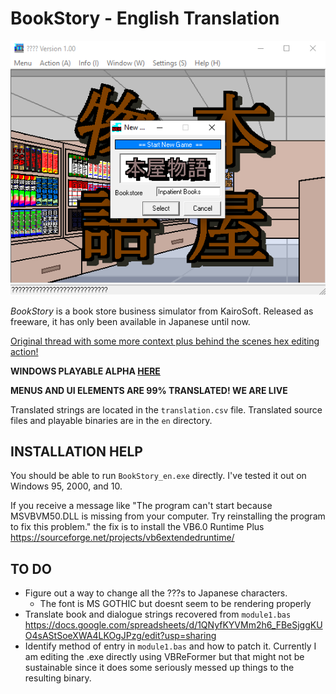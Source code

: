 # BookStory - English Translation

![BOOKSTORY](img.png)

*BookStory* is a book store business simulator from KairoSoft. Released as freeware, it has only been available in Japanese until now. 

[Original thread with some more context plus behind the scenes hex editing action!](https://mobile.twitter.com/unrealchill/status/1375828018711650305)

**WINDOWS PLAYABLE ALPHA [HERE](https://github.com/xraymemory/bookstory-en/releases/download/0.5/BookStory.zip)**

**MENUS AND UI ELEMENTS ARE 99% TRANSLATED! WE ARE LIVE**


Translated strings are located in the `translation.csv` file. Translated source files and playable binaries are in the `en` directory.

## INSTALLATION HELP
You should be able to run `BookStory_en.exe` directly. I've tested it out on Windows 95, 2000, and 10. 

If you receive a message like "The program can't start because MSVBVM50.DLL is missing from your computer. Try reinstalling the program to fix this problem." the fix is to install the VB6.0 Runtime Plus https://sourceforge.net/projects/vb6extendedruntime/

## TO DO
* Figure out a way to change all the ???s to Japanese characters. 
  * The font is MS GOTHIC but doesnt seem to be rendering properly 
* Translate book and dialogue strings recovered from `module1.bas` https://docs.google.com/spreadsheets/d/1QNyfKYVMm2h6_FBeSjggKUO4sAStSoeXWA4LKOgJPzg/edit?usp=sharing
* Identify method of entry in `module1.bas` and how to patch it. Currently I am editing the .exe directly using VBReFormer but that might not be sustainable since it does some seriously messed up things to the resulting binary. 

